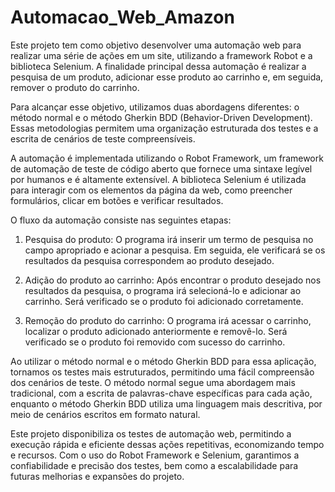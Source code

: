# Automacao_Web_Amazon
Este projeto tem como objetivo desenvolver uma automação web para realizar uma série de ações em um site, utilizando a framework Robot e a biblioteca Selenium. A finalidade principal dessa automação é realizar a pesquisa de um produto, adicionar esse produto ao carrinho e, em seguida, remover o produto do carrinho.

Para alcançar esse objetivo, utilizamos duas abordagens diferentes: o método normal e o método Gherkin BDD (Behavior-Driven Development). Essas metodologias permitem uma organização estruturada dos testes e a escrita de cenários de teste compreensíveis.

A automação é implementada utilizando o Robot Framework, um framework de automação de teste de código aberto que fornece uma sintaxe legível por humanos e é altamente extensível. A biblioteca Selenium é utilizada para interagir com os elementos da página da web, como preencher formulários, clicar em botões e verificar resultados.

O fluxo da automação consiste nas seguintes etapas:

1) Pesquisa do produto: O programa irá inserir um termo de pesquisa no campo apropriado e acionar a pesquisa. Em seguida, ele verificará se os resultados da pesquisa correspondem ao produto desejado.

2) Adição do produto ao carrinho: Após encontrar o produto desejado nos resultados da pesquisa, o programa irá selecioná-lo e adicionar ao carrinho. Será verificado se o produto foi adicionado corretamente.

3) Remoção do produto do carrinho: O programa irá acessar o carrinho, localizar o produto adicionado anteriormente e removê-lo. Será verificado se o produto foi removido com sucesso do carrinho.

Ao utilizar o método normal e o método Gherkin BDD para essa aplicação, tornamos os testes mais estruturados, permitindo uma fácil compreensão dos cenários de teste. O método normal segue uma abordagem mais tradicional, com a escrita de palavras-chave específicas para cada ação, enquanto o método Gherkin BDD utiliza uma linguagem mais descritiva, por meio de cenários escritos em formato natural.

Este projeto disponibiliza os testes de automação web, permitindo a execução rápida e eficiente dessas ações repetitivas, economizando tempo e recursos. Com o uso do Robot Framework e Selenium, garantimos a confiabilidade e precisão dos testes, bem como a escalabilidade para futuras melhorias e expansões do projeto.

